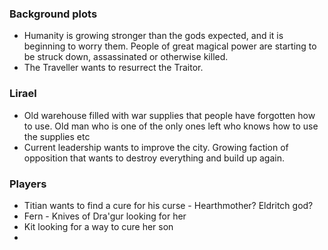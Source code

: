 ### Background plots
- Humanity is growing stronger than the gods expected, and it is beginning to worry them. People of great magical power are starting to be struck down, assassinated or otherwise killed. 
- The Traveller wants to resurrect the Traitor. 

### Lirael 
- Old warehouse filled with war supplies that people have forgotten how to use. Old man who is one of the only ones left who knows how to use the supplies etc
- Current leadership wants to improve the city. Growing faction of opposition that wants to destroy everything and build up again.

### Players
- Titian wants to find a cure for his curse - Hearthmother? Eldritch god? 
- Fern - Knives of Dra'gur looking for her
- Kit looking for a way to cure her son
- 